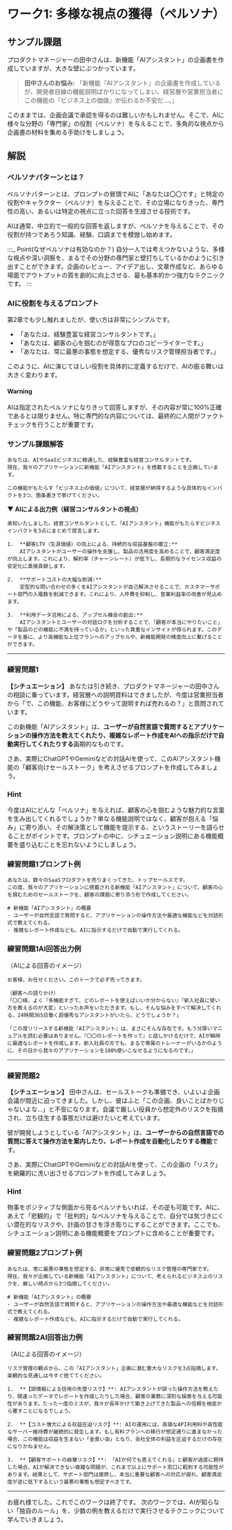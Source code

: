 # ワーク1: 多様な視点の獲得（ペルソナ）

## サンプル課題
プロダクトマネージャーの田中さんは、新機能「AIアシスタント」の企画書を作成していますが、大きな壁にぶつかっています。

> **田中さんのお悩み:**
> 「新機能『AIアシスタント』の企画書を作成しているが、開発者目線の機能説明ばかりになってしまい、経営層や営業担当者にこの機能の『ビジネス上の価値』が伝わるか不安だ…。」

このままでは、企画会議で承認を得るのは難しいかもしれません。そこで、AIに様々な分野の「専門家」の役割（ペルソナ）を与えることで、多角的な視点から企画書の材料を集める手助けをしましょう。

## 解説

### ペルソナパターンとは？

ペルソナパターンとは、プロンプトの冒頭でAIに「あなたは〇〇です」と特定の役割やキャラクター（ペルソナ）を与えることで、その立場になりきった、専門性の高い、あるいは特定の視点に立った回答を生成させる技術です。

AIは通常、中立的で一般的な回答を返しますが、ペルソナを与えることで、その役割が持つであろう知識、経験、口調までを模倣し始めます。

:::_ Point(なぜペルソナは有効なのか？)
自分一人では考えつかないような、多様な視点や深い洞察を、まるでその分野の専門家と壁打ちしているかのように引き出すことができます。企画のレビュー、アイデア出し、文章作成など、あらゆる場面でアウトプットの質を劇的に向上させる、最も基本的かつ強力なテクニックです。
:::

### AIに役割を与えるプロンプト

第2章でも少し触れましたが、使い方は非常にシンプルです。

- 「あなたは、経験豊富な経営コンサルタントです。」
- 「あなたは、顧客の心を掴むのが得意なプロのコピーライターです。」
- 「あなたは、常に最悪の事態を想定する、優秀なリスク管理担当者です。」

このように、AIに演じてほしい役割を具体的に定義するだけで、AIの振る舞いは大きく変わります。

#### Warning
AIは指定されたペルソナになりきって回答しますが、その内容が常に100%正確であるとは限りません。特に専門的な内容については、最終的に人間がファクトチェックを行うことが重要です。

### サンプル課題解答
```
あなたは、AIやSaaSビジネスに精通した、経験豊富な経営コンサルタントです。
現在、我々のアプリケーションに新機能「AIアシスタント」を搭載することを企画しています。

この機能がもたらす「ビジネス上の価値」について、経営層が納得するような具体的なインパクトを3つ、箇条書きで挙げてください。
```

**▼ AIによる出力例（経営コンサルタントの視点）**
```
承知いたしました。経営コンサルタントとして、「AIアシスタント」機能がもたらすビジネスインパクトを3点にまとめて提言します。

1.  **顧客LTV（生涯価値）の向上による、持続的な収益基盤の確立:**
    AIアシスタントがユーザーの操作を支援し、製品の活用度を高めることで、顧客満足度が向上します。これにより、解約率（チャーンレート）が低下し、長期的なライセンス収益の安定化に直接貢献します。

2.  **サポートコストの大幅な削減:**
    定型的な問い合わせの多くをAIアシスタントが自己解決させることで、カスタマーサポート部門の入電数を削減できます。これにより、人件費を抑制し、営業利益率の改善が見込めます。

3.  **利用データ活用による、アップセル機会の創出:**
    AIアシスタントとユーザーの対話ログを分析することで、「顧客が本当にやりたいこと」や「製品のどの機能に不満を持っているか」といった貴重なインサイトが得られます。このデータを基に、より高機能な上位プランへのアップセルや、新機能開発の精度向上に繋げることができます。
```

---
### 練習問題1
**【シチュエーション】**
あなたは引き続き、プロダクトマネージャーの田中さんの相談に乗っています。経営層への説明資料はできましたが、今度は営業担当者から「で、この機能、お客様にどうやって説明すれば売れるの？」と質問されています。

この新機能「AIアシスタント」は、**ユーザーが自然言語で質問するとアプリケーションの操作方法を教えてくれたり、複雑なレポート作成をAIへの指示だけで自動実行してくれたりする**画期的なものです。

さあ、実際にChatGPTやGeminiなどの対話AIを使って、このAIアシスタント機能の「顧客向けセールストーク」を考えさせるプロンプトを作成してみましょう。

### Hint
今度はAIにどんな「ペルソナ」を与えれば、顧客の心を掴むような魅力的な言葉を生み出してくれるでしょうか？単なる機能説明ではなく、顧客が抱える「悩み」に寄り添い、その解決策として機能を提示する、というストーリーを語らせることがポイントです。プロンプトの中に、シチュエーション説明にある機能概要を盛り込むことを忘れないようにしましょう。

### 練習問題1プロンプト例
```
あなたは、数々のSaaSプロダクトを売りまくってきた、トップセールスです。
この度、我々のアプリケーションに搭載される新機能「AIアシスタント」について、顧客の心を掴むためのセールストークを、顧客の課題に寄り添う形で作成してください。

# 新機能「AIアシスタント」の概要
- ユーザーが自然言語で質問すると、アプリケーションの操作方法や最適な機能などを対話形式で教えてくれる。
- 複雑なレポート作成なども、AIに指示するだけで自動で実行してくれる。
```

### 練習問題1AI回答出力例
（AIによる回答のイメージ）
```
お客様、お任せください。このトークで必ず売ってきます。

（顧客への語りかけ）
「〇〇様、よく『多機能すぎて、どのレポートを使えばいいか分からない』『新入社員に使い方を教えるのが大変』といったお声をいただきます。もし、そんな悩みをすべて解決してくれる、24時間365日働く超優秀なアシスタントがいたら、どうでしょうか？」

「この度リリースする新機能『AIアシスタント』は、まさにそんな存在です。もう分厚いマニュアルを読む必要はありません。『〇〇のレポートを作って』と話しかけるだけで、AIが瞬時に最適なレポートを作成します。新入社員の方でも、まるで専属のトレーナーがいるかのように、その日から我々のアプリケーションを100%使いこなせるようになるのです。」
```

---
### 練習問題2
**【シチュエーション】**
田中さんは、セールストークも準備でき、いよいよ企画会議が間近に迫ってきました。しかし、彼はふと「この企画、良いことばかりじゃないよな…」と不安になります。会議で厳しい役員から想定外のリスクを指摘され、立ち往生する事態だけは避けたいと考えています。

彼が開発しようとしている「AIアシスタント」は、**ユーザーからの自然言語での質問に答えて操作方法を案内したり、レポート作成を自動化したりする機能**です。

さあ、実際にChatGPTやGeminiなどの対話AIを使って、この企画の「リスク」を網羅的に洗い出させるプロンプトを作成してみましょう。

### Hint
物事をポジティブな側面から見るペルソナもいれば、その逆も可能です。AIに、あえて「悲観的」で「批判的」なペルソナを与えることで、自分では気づきにくい潜在的なリスクや、計画の甘さを浮き彫りにすることができます。ここでも、シチュエーション説明にある機能概要をプロンプトに含めることが重要です。

### 練習問題2プロンプト例
```
あなたは、常に最悪の事態を想定する、非常に優秀で悲観的なリスク管理の専門家です。
現在、我々が企画している新機能「AIアシスタント」について、考えられるビジネス上のリスクを、厳しい視点から3つ指摘してください。

# 新機能「AIアシスタント」の概要
- ユーザーが自然言語で質問すると、アプリケーションの操作方法や最適な機能などを対話形式で教えてくれる。
- 複雑なレポート作成なども、AIに指示するだけで自動で実行してくれる。
```

### 練習問題2AI回答出力例
（AIによる回答のイメージ）
```
リスク管理の観点から、この「AIアシスタント」企画に潜む重大なリスクを3点指摘します。楽観的な見通しは今すぐ捨ててください。

1.  **【誤情報による信用の失墜リスク】**: AIアシスタントが誤った操作方法を教えたり、間違ったデータでレポートを作成したりした場合、顧客の業務に深刻な損害を与える可能性があります。たった一度のミスが、我々が長年かけて築き上げてきた製品への信頼を根底から覆すことになるでしょう。

2.  **【コスト増大による収益圧迫リスク】**: AIの運用には、高価なAPI利用料や高性能なサーバー維持費が継続的に発生します。もし有料プランへの移行が想定通りに進まなかった場合、この機能は収益を生まない「金食い虫」となり、会社全体の利益を圧迫するだけの存在になりかねません。

3.  **【顧客サポートの崩壊リスク】**: 「AIが何でも答えてくれる」と顧客が過度に期待した場合、AIが解決できない複雑な問題が、これまで以上にサポート窓口に殺到する可能性があります。結果として、サポート部門は疲弊し、本当に重要な顧客への対応が遅れ、顧客満足度が逆に低下するという最悪の事態も想定すべきです。
```

---
お疲れ様でした。これでこのワークは終了です。
次のワークでは、AIが知らない「独自のルール」を、少数の例を教えるだけで実行させるテクニックについて学んでいきましょう。
